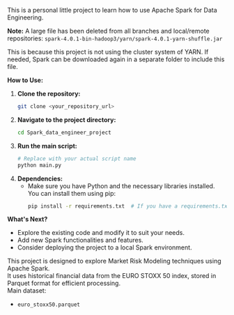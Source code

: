 This is a personal little project to learn how to use Apache Spark for Data Engineering.

**Note:** A large file has been deleted from all branches and local/remote repositories:
`spark-4.0.1-bin-hadoop3/yarn/spark-4.0.1-yarn-shuffle.jar`

This is because this project is not using the cluster system of YARN. If needed, Spark can be downloaded again in a separate folder to include this file.

**How to Use:**

1.  **Clone the repository:**
    ```bash
    git clone <your_repository_url>
    ```
2.  **Navigate to the project directory:**
    ```bash
    cd Spark_data_engineer_project
    ```
3.  **Run the main script:**
    ```bash
    # Replace with your actual script name
    python main.py
    ```
4.  **Dependencies:**
    *   Make sure you have Python and the necessary libraries installed. You can install them using pip:
        ```bash
        pip install -r requirements.txt  # If you have a requirements.txt file
        ```

**What's Next?**

*   Explore the existing code and modify it to suit your needs.
*   Add new Spark functionalities and features.
*   Consider deploying the project to a local Spark environment.


This project is designed to explore Market Risk Modeling techniques using Apache Spark.  
It uses historical financial data from the EURO STOXX 50 index, stored in Parquet format for efficient processing.  
Main dataset:  
- `euro_stoxx50.parquet`